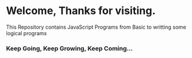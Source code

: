 # Welcome, Thanks for visiting.

This Repository contains JavaScript Programs from Basic to writting some logical programs

### Keep Going, Keep Growing, Keep Coming...
